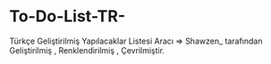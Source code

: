 # To-Do-List-TR-
Türkçe Geliştirilmiş Yapılacaklar Listesi Aracı   => Shawzen_ tarafından Geliştirilmiş , Renklendirilmiş , Çevrilmiştir.
